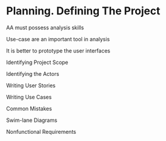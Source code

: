 

# Planning. Defining The Project



AA must possess analysis skills

Use-case are an important tool in analysis

It is better to prototype the user interfaces

Identifying Project Scope

Identifying the Actors

Writing User Stories

Writing Use Cases

Common Mistakes

Swim-lane Diagrams

Nonfunctional Requirements
